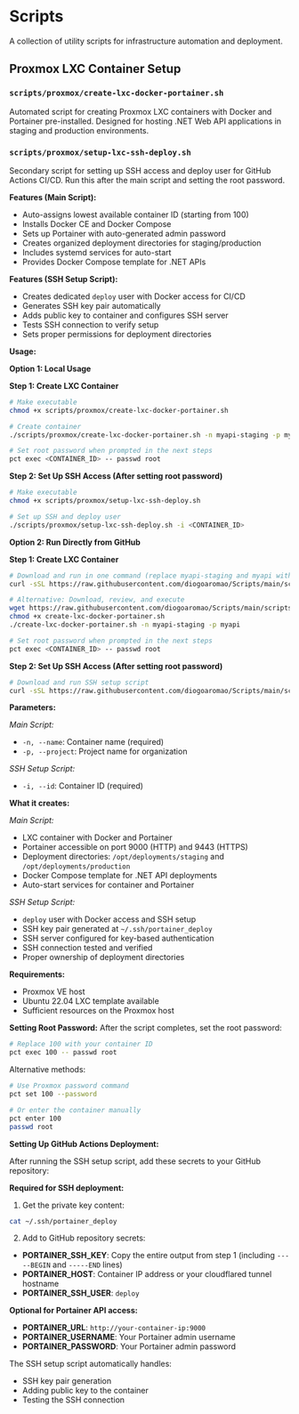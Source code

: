 # Scripts

A collection of utility scripts for infrastructure automation and deployment.

## Proxmox LXC Container Setup

### `scripts/proxmox/create-lxc-docker-portainer.sh`

Automated script for creating Proxmox LXC containers with Docker and Portainer pre-installed. Designed for hosting .NET Web API applications in staging and production environments.

### `scripts/proxmox/setup-lxc-ssh-deploy.sh`

Secondary script for setting up SSH access and deploy user for GitHub Actions CI/CD. Run this after the main script and setting the root password.

**Features (Main Script):**
- Auto-assigns lowest available container ID (starting from 100)
- Installs Docker CE and Docker Compose
- Sets up Portainer with auto-generated admin password
- Creates organized deployment directories for staging/production
- Includes systemd services for auto-start
- Provides Docker Compose template for .NET APIs

**Features (SSH Setup Script):**
- Creates dedicated `deploy` user with Docker access for CI/CD
- Generates SSH key pair automatically
- Adds public key to container and configures SSH server
- Tests SSH connection to verify setup
- Sets proper permissions for deployment directories

**Usage:**

**Option 1: Local Usage**

**Step 1: Create LXC Container**
```bash
# Make executable
chmod +x scripts/proxmox/create-lxc-docker-portainer.sh

# Create container
./scripts/proxmox/create-lxc-docker-portainer.sh -n myapi-staging -p myapi

# Set root password when prompted in the next steps
pct exec <CONTAINER_ID> -- passwd root
```

**Step 2: Set Up SSH Access (After setting root password)**
```bash
# Make executable
chmod +x scripts/proxmox/setup-lxc-ssh-deploy.sh

# Set up SSH and deploy user
./scripts/proxmox/setup-lxc-ssh-deploy.sh -i <CONTAINER_ID>
```

**Option 2: Run Directly from GitHub**

**Step 1: Create LXC Container**
```bash
# Download and run in one command (replace myapi-staging and myapi with your values)
curl -sSL https://raw.githubusercontent.com/diogoaromao/Scripts/main/scripts/proxmox/create-lxc-docker-portainer.sh | bash -s -- -n myapi-staging -p myapi

# Alternative: Download, review, and execute
wget https://raw.githubusercontent.com/diogoaromao/Scripts/main/scripts/proxmox/create-lxc-docker-portainer.sh
chmod +x create-lxc-docker-portainer.sh
./create-lxc-docker-portainer.sh -n myapi-staging -p myapi

# Set root password when prompted in the next steps
pct exec <CONTAINER_ID> -- passwd root
```

**Step 2: Set Up SSH Access (After setting root password)**
```bash
# Download and run SSH setup script
curl -sSL https://raw.githubusercontent.com/diogoaromao/Scripts/main/scripts/proxmox/setup-lxc-ssh-deploy.sh | bash -s -- -i <CONTAINER_ID>
```

**Parameters:**

*Main Script:*
- `-n, --name`: Container name (required)
- `-p, --project`: Project name for organization

*SSH Setup Script:*
- `-i, --id`: Container ID (required)

**What it creates:**

*Main Script:*
- LXC container with Docker and Portainer
- Portainer accessible on port 9000 (HTTP) and 9443 (HTTPS)
- Deployment directories: `/opt/deployments/staging` and `/opt/deployments/production`
- Docker Compose template for .NET API deployments
- Auto-start services for container and Portainer

*SSH Setup Script:*
- `deploy` user with Docker access and SSH setup
- SSH key pair generated at `~/.ssh/portainer_deploy`
- SSH server configured for key-based authentication
- SSH connection tested and verified
- Proper ownership of deployment directories

**Requirements:**
- Proxmox VE host
- Ubuntu 22.04 LXC template available
- Sufficient resources on the Proxmox host

**Setting Root Password:**
After the script completes, set the root password:
```bash
# Replace 100 with your container ID
pct exec 100 -- passwd root
```

Alternative methods:
```bash
# Use Proxmox password command
pct set 100 --password

# Or enter the container manually
pct enter 100
passwd root
```

**Setting Up GitHub Actions Deployment:**

After running the SSH setup script, add these secrets to your GitHub repository:

**Required for SSH deployment:**
1. Get the private key content:
```bash
cat ~/.ssh/portainer_deploy
```

2. Add to GitHub repository secrets:
- **PORTAINER_SSH_KEY**: Copy the entire output from step 1 (including `-----BEGIN` and `-----END` lines)
- **PORTAINER_HOST**: Container IP address or your cloudflared tunnel hostname
- **PORTAINER_SSH_USER**: `deploy`

**Optional for Portainer API access:**
- **PORTAINER_URL**: `http://your-container-ip:9000`
- **PORTAINER_USERNAME**: Your Portainer admin username
- **PORTAINER_PASSWORD**: Your Portainer admin password

The SSH setup script automatically handles:
- SSH key pair generation
- Adding public key to the container
- Testing the SSH connection

